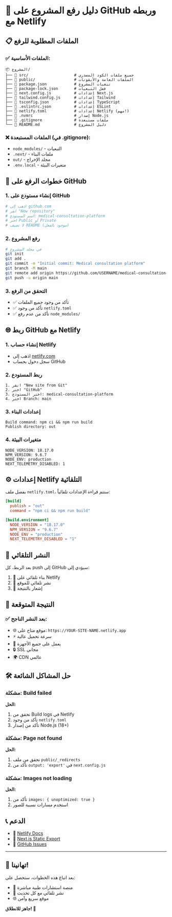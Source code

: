 # 🚀 دليل رفع المشروع على GitHub وربطه مع Netlify

## 📋 الملفات المطلوبة للرفع

### ✅ الملفات الأساسية:
```
📦 المشروع/
├── 📁 src/                    # جميع ملفات الكود المصدري
├── 📁 public/                 # الملفات العامة والأيقونات
├── 📄 package.json            # تبعيات المشروع
├── 📄 package-lock.json       # قفل التبعيات
├── 📄 next.config.js          # إعدادات Next.js
├── 📄 tailwind.config.js      # إعدادات Tailwind
├── 📄 tsconfig.json           # إعدادات TypeScript
├── 📄 .eslintrc.json          # إعدادات ESLint
├── 📄 netlify.toml            # إعدادات Netlify (مهم!)
├── 📄 .nvmrc                  # إصدار Node.js
├── 📄 .gitignore              # ملفات مستبعدة
└── 📄 README.md               # دليل المشروع
```

### ❌ الملفات المستبعدة (في .gitignore):
- `node_modules/` - التبعيات
- `.next/` - ملفات البناء
- `out/` - مجلد الإخراج
- `.env.local` - متغيرات البيئة

## 🔧 خطوات الرفع على GitHub

### 1. إنشاء مستودع على GitHub
```bash
# اذهب إلى github.com
# انقر "New repository"
# اسم المستودع: medical-consultation-platform
# اختر Public أو Private
# لا تضيف README (موجود بالفعل)
```

### 2. رفع المشروع
```bash
# في مجلد المشروع
git init
git add .
git commit -m "Initial commit: Medical consultation platform"
git branch -M main
git remote add origin https://github.com/USERNAME/medical-consultation-platform.git
git push -u origin main
```

### 3. التحقق من الرفع
- ✅ تأكد من وجود جميع الملفات
- ✅ تأكد من وجود `netlify.toml`
- ✅ تأكد من عدم رفع `node_modules/`

## 🌐 ربط GitHub مع Netlify

### 1. إنشاء حساب Netlify
- اذهب إلى [netlify.com](https://netlify.com)
- سجل دخول بحساب GitHub

### 2. ربط المستودع
```
1. انقر "New site from Git"
2. اختر "GitHub"
3. اختر المستودع: medical-consultation-platform
4. اختر Branch: main
```

### 3. إعدادات البناء
```
Build command: npm ci && npm run build
Publish directory: out
```

### 4. متغيرات البيئة
```
NODE_VERSION: 18.17.0
NPM_VERSION: 9.6.7
NODE_ENV: production
NEXT_TELEMETRY_DISABLED: 1
```

## ⚙️ إعدادات Netlify التلقائية

بفضل ملف `netlify.toml`، ستتم قراءة الإعدادات تلقائياً:

```toml
[build]
  publish = "out"
  command = "npm ci && npm run build"

[build.environment]
  NODE_VERSION = "18.17.0"
  NPM_VERSION = "9.6.7"
  NODE_ENV = "production"
  NEXT_TELEMETRY_DISABLED = "1"
```

## 🔄 النشر التلقائي

بعد الربط، كل push إلى GitHub سيؤدي إلى:
1. 🔄 بناء تلقائي على Netlify
2. 🚀 نشر تلقائي للموقع
3. 📧 إشعار بالنتيجة

## 🎯 النتيجة المتوقعة

### ✅ بعد النشر الناجح:
- 🌐 موقع متاح على: `https://YOUR-SITE-NAME.netlify.app`
- ⚡ سرعة تحميل عالية
- 📱 يعمل على جميع الأجهزة
- 🔒 SSL مجاني
- 🌍 CDN عالمي

## 🛠️ حل المشاكل الشائعة

### مشكلة: Build failed
**الحل:**
1. تحقق من Build logs في Netlify
2. تأكد من وجود `netlify.toml`
3. تأكد من إصدار Node.js (18+)

### مشكلة: Page not found
**الحل:**
1. تحقق من ملف `public/_redirects`
2. تأكد من `output: 'export'` في `next.config.js`

### مشكلة: Images not loading
**الحل:**
1. تأكد من `images: { unoptimized: true }`
2. استخدم مسارات نسبية للصور

## 📞 الدعم

- 📖 [Netlify Docs](https://docs.netlify.com)
- 📖 [Next.js Static Export](https://nextjs.org/docs/app/building-your-application/deploying/static-exports)
- 💬 [GitHub Issues](https://github.com/USERNAME/medical-consultation-platform/issues)

---

## 🎉 تهانينا!

بعد اتباع هذه الخطوات، ستحصل على:
- 🏥 منصة استشارات طبية مباشرة
- 🔄 نشر تلقائي مع كل تحديث
- 🌐 موقع سريع وآمن

**جاهز للانطلاق! 🚀**
